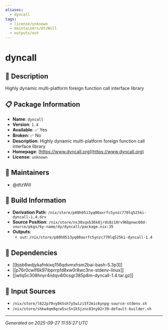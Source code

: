 ```yaml
---
aliases:
  - dyncall
tags:
  - license/unknown
  - maintainers/dtzWill
  - outputs/out
---
```


# dyncall

## 📝 Description

Highly dynamic multi-platform foreign function call interface library

## 📋 Package Information

- **Name**: `dyncall`
- **Version**: `1.4`
- **Available**: ✅ Yes
- **Broken**: ✅ No
- **Description**: Highly dynamic multi-platform foreign function call interface library
- **Homepage**: [https://www.dyncall.org](https://www.dyncall.org)
- **License**: `unknown`
## 👥 Maintainers

- @dtzWill


## 🔧 Build Information

- **Derivation Path**: `/nix/store/p80h0513yq00axrfc5ynzc770lq525ki-dyncall-1.4.drv`
- **Source Position**: `/nix/store/ns30sqxb36k8jrds8z18rv96bpnwc60d-source/pkgs/by-name/dy/dyncall/package.nix:35`
- **Outputs**:
  - `out`:  `/nix/store/p80h0513yq00axrfc5ynzc770lq525ki-dyncall-1.4`

## 🔗 Dependencies

- [[bjsb6wdjykafnkixq156qdvmxhsm2bai-bash-5.3p3]]
- [[p76r0cwlf6k97ibprrpfd8xw0r8wc3nx-stdenv-linux]]
- [[wllq5c308hnyr4iidqv4l0csgr385p8m-dyncall-1.4.tar.gz]]

## 📁 Input Sources

- `/nix/store/l622p70vy8k5sh7y5wizi5f2mic6ynpg-source-stdenv.sh`
- `/nix/store/shkw4qm9qcw5sc5n1k5jznc83ny02r39-default-builder.sh`

---
*Generated on 2025-09-27 11:55:27 UTC*
